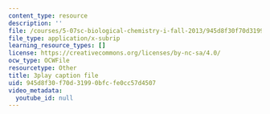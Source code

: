 ```yaml
---
content_type: resource
description: ''
file: /courses/5-07sc-biological-chemistry-i-fall-2013/945d8f30f70d31990bfcfe0cc57d4507_vL_E7Ik_vBs.srt
file_type: application/x-subrip
learning_resource_types: []
license: https://creativecommons.org/licenses/by-nc-sa/4.0/
ocw_type: OCWFile
resourcetype: Other
title: 3play caption file
uid: 945d8f30-f70d-3199-0bfc-fe0cc57d4507
video_metadata:
  youtube_id: null
---
```

